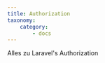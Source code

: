 ```yaml
---
title: Authorization
taxonomy:
    category:
        - docs
---
```


Alles zu Laravel's Authorization